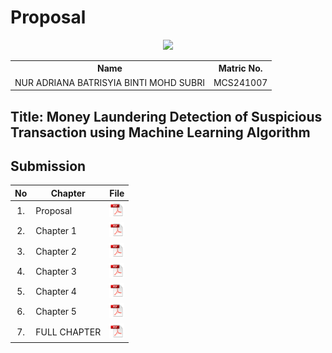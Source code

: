 
# Proposal

<p align="center">
  <img height="200px" src="https://github.com/user-attachments/assets/fd7da657-6ca0-4643-b847-17497d18ba48" />
</p>

<table align="center">
  <tr>
    <th>Name</th>
    <th>Matric No.</th>
  </tr>
  <tr>
    <td>NUR ADRIANA BATRISYIA BINTI MOHD SUBRI</td>
    <td>MCS241007</td>
  </tr>

</table>

## Title: Money Laundering Detection of Suspicious Transaction using Machine Learning Algorithm

## Submission

| No  | Chapter     |                                                 File |
| :-: | ---------- | :---------------------------------------------------------------------------------------------------: |
|  1.  | Proposal | <a href="proposal/proposal24251/NurAdrianaBatrisyia/ProjectProposal_NurAdrianaBatrisyia.pdf"><img src="../../../images/pdf.svg" width="24px" height="24px"></a> |
|  2.  | Chapter 1 | <a href="proposal/proposal24251/NurAdrianaBatrisyia/Chapter 1"><img src="../../../images/pdf.svg" width="24px" height="24px"></a> |
|  3.  | Chapter 2 | <a href="proposal/proposal24251/NurAdrianaBatrisyia/Chapter 2"><img src="../../../images/pdf.svg" width="24px" height="24px"></a> |
|  4.  | Chapter 3 | <a href="proposal/proposal24251/NurAdrianaBatrisyia/Chapter 3"><img src="../../../images/pdf.svg" width="24px" height="24px"></a> |
|  5.  | Chapter 4 | <a href="proposal/proposal24251/NurAdrianaBatrisyia/Chapter 4"><img src="../../../images/pdf.svg" width="24px" height="24px"></a> |
|  6.  | Chapter 5 | <a href="proposal/proposal24251/NurAdrianaBatrisyia/Chapter 5"><img src="../../../images/pdf.svg" width="24px" height="24px"></a> |
|  7.  | FULL CHAPTER | <a href="./chapter5/"><img src="../../../images/pdf.svg" width="24px" height="24px"></a> |

